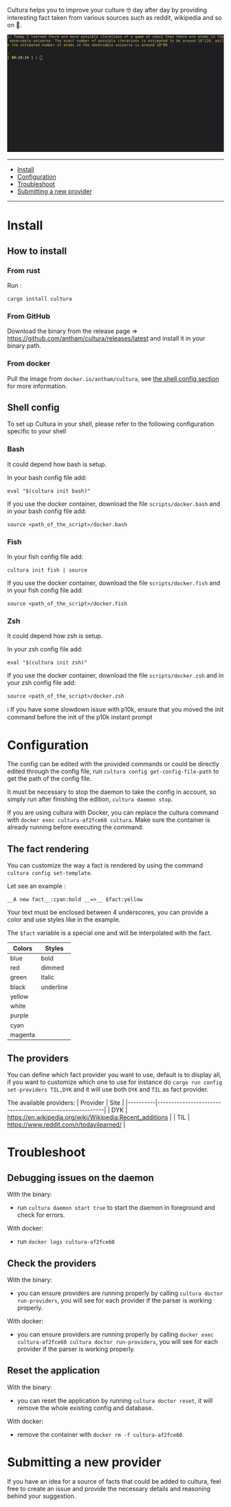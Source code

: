 Cultura helps you to improve your culture :nerd_face: day after day by providing interesting fact taken from various sources such as reddit, wikipedia and so on :book:.

![example of cultura in a terminal](https://github.com/antham/cultura/blob/master/pictures/example.png?raw=true)

---

- [Install](#install)
- [Configuration](#configuration)
- [Troubleshoot](#troubleshoot)
- [Submitting a new provider](#submitting-a-new-provider)

---

# Install

## How to install

### From rust

Run :

```
cargo install cultura
```

### From GitHub

Download the binary from the release page => https://github.com/antham/cultura/releases/latest and install it in your binary path.

### From docker

Pull the image from `docker.io/antham/cultura`, see [the shell config section](#shell-config) for more information.

## Shell config

To set up Cultura in your shell, please refer to the following configuration specific to your shell

### Bash

It could depend how bash is setup.

In your bash config file add:

```
eval "$(cultura init bash)"
```

If you use the docker container, download the file `scripts/docker.bash` and in your bash config file add:

```
source <path_of_the_script>/docker.bash
```

### Fish

In your fish config file add:

```
cultura init fish | source
```

If you use the docker container, download the file `scripts/docker.fish` and in your fish config file add:

```
source <path_of_the_script>/docker.fish
```

### Zsh

It could depend how zsh is setup.

In your zsh config file add:

```
eval "$(cultura init zsh)"
```

If you use the docker container, download the file `scripts/docker.zsh` and in your zsh config file add:

```
source <path_of_the_script>/docker.zsh
```

:information_source: If you have some slowdown issue with p10k, ensure that you moved the init command before the init of the p10k instant prompt

# Configuration

The config can be edited with the provided commands or could be directly edited through the config file, run `cultura config get-config-file-path` to get the path of the config file.

It must be necessary to stop the daemon to take the config in account, so simply run after finishing the edition, `cultura daemon stop`.

If you are using cultura with Docker, you can replace the cultura command with `docker exec cultura-af2fce60 cultura`. Make sure the container is already running before executing the command.

## The fact rendering

You can customize the way a fact is rendered by using the command `cultura config set-template`.

Let see an example :

```
__A new fact__:cyan:bold __=>__ $fact:yellow
```

Your text must be enclosed between 4 underscores, you can provide a color and use styles like in the example.

The `$fact` variable is a special one and will be interpolated with the fact.

| Colors  | Styles    |
| ------- | --------- |
| blue    | bold      |
| red     | dimmed    |
| green   | italic    |
| black   | underline |
| yellow  |           |
| white   |           |
| purple  |           |
| cyan    |           |
| magenta |           |

## The providers

You can define which fact provider you want to use, default is to display all, if you want to customize which one to use for instance do `cargo run config set-providers TIL,DYK` and it will use both `DYK` and `TIL` as fact provider.

The available providers:
| Provider | Site |
|----------|----------------------------------------------------------|
| DYK | https://en.wikipedia.org/wiki/Wikipedia:Recent_additions |
| TIL | https://www.reddit.com/r/todayilearned/ |

# Troubleshoot

## Debugging issues on the daemon

With the binary:

- run `cultura daemon start true` to start the daemon in foreground and check for errors.

With docker:

- run `docker logs cultura-af2fce60`

## Check the providers

With the binary:

- you can ensure providers are running properly by calling `cultura doctor run-providers`, you will see for each provider if the parser is working properly.

With docker:

- you can ensure providers are running properly by calling `docker exec cultura-af2fce60 cultura doctor run-providers`, you will see for each provider if the parser is working properly.

## Reset the application

With the binary:

- you can reset the application by running `cultura doctor reset`, it will remove the whole existing config and database.

With docker:

- remove the container with `docker rm -f cultura-af2fce60`.

# Submitting a new provider

If you have an idea for a source of facts that could be added to cultura, feel free to create an issue and provide the necessary details and reasoning behind your suggestion.
